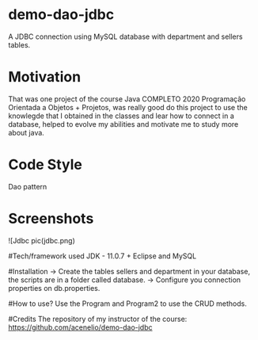 # demo-dao-jdbc
A JDBC connection using MySQL database with department and sellers tables.

# Motivation
That was one project of the course Java COMPLETO 2020 Programação Orientada a Objetos + Projetos, was really good do this project to use the knowlegde that I obtained in the classes and lear how to connect in a database, helped to evolve my abilities and motivate me to study more about java.

# Code Style
Dao pattern

# Screenshots
![Jdbc pic(jdbc.png)

#Tech/framework used
JDK - 11.0.7 + Eclipse and MySQL

#Installation
-> Create the tables sellers and department in your database, the scripts are in a folder called database.
-> Configure you connection properties on db.properties.

#How to use?
Use the Program and Program2 to use the CRUD methods.

#Credits
The repository of my instructor of the course: https://github.com/acenelio/demo-dao-jdbc